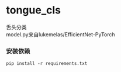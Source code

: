 # tongue_cls

舌头分类<br/>
model.py来自lukemelas/EfficientNet-PyTorch

### 安装依赖
```
pip install -r requirements.txt
```

